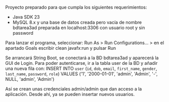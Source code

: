 Proyecto preparado para que cumpla los siguientes requerimientos:
* Java SDK 23
* MySQL 8.x y una base de datos creada pero vacía de nombre bdtarea3ad preparada en localhost:3306 con usuario root y sin password

Para lanzar el programa, seleccionar:
Run As > Run Configurations... > en el apartado Goals escribir clean javafx:run y pulsar Run 

Se arrancará String Boot, se conectará a la BD bdtarea3ad y aparecerá la GUI de Login. 
Para poder autenticarse, ir a la tabla user de la BD y añadir una nueva fila con:
INSERT INTO `user` (`id`, `dob`, `email`, `first_name`, `gender`, `last_name`, `password`, `role`) VALUES ('1', '2000-01-01', 'admin', 'Admin', '-', NULL, 'admin', 'Admin') 

Así se crean unas credenciales admin/admin que dan acceso a la aplicación.
Desde ahí, ya se pueden insertar nuevos usuarios.
